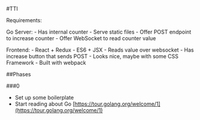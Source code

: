 #TTI 

Requirements:

Go Server:
    - Has internal counter
    - Serve static files
    - Offer POST endpoint to increase counter
    - Offer WebSocket to read counter value

Frontend:
    - React + Redux
    - ES6 + JSX
    - Reads value over websocket
    - Has increase button that sends POST
    - Looks nice, maybe with some CSS Framework
    - Built with webpack


##Phases

###0
- Set up some boilerplate
- Start reading about Go [https://tour.golang.org/welcome/1](https://tour.golang.org/welcome/1)
